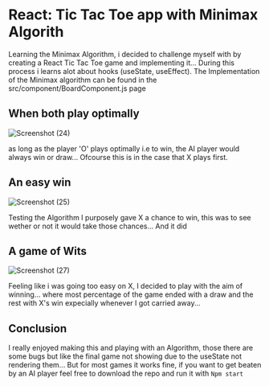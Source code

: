 # React: Tic Tac Toe app with Minimax Algorith

Learning the Minimax Algorithm, i decided to challenge myself with by creating a React Tic Tac Toe game and implementing it... During this process i learns alot about hooks (useState, useEffect).
The Implementation of the Minimax algorithm can be found in the src/component/BoardComponent.js page 

## When both play optimally
![Screenshot (24)](https://github.com/S-Immanuel01/React-TTT-with-Minimax/assets/142397823/59e9591a-a37c-479c-9ecc-b6a0d2874ff1)

as long as the player 'O' plays optimally i.e to win, the AI player would always win or draw... Ofcourse this is in the case that X plays first.

## An easy win
![Screenshot (25)](https://github.com/S-Immanuel01/React-TTT-with-Minimax/assets/142397823/86503d8e-b977-4fc6-ac18-58043f3aa5ae)

Testing the Algorithm I purposely gave X a chance to win, this was to see wether or not it would take those chances... And it did

## A game of Wits
![Screenshot (27)](https://github.com/S-Immanuel01/React-TTT-with-Minimax/assets/142397823/3a689a82-fdfd-4fae-8cc3-f079124d2f9e)

Feeling like i was going too easy on X, I decided to play with the aim of winning... where most percentage of the game ended with a draw and the rest with X's win expecially whenever I got carried away...

## Conclusion
I really enjoyed making this and playing with an Algorithm, those there are some bugs but like the final game not showing due to the useState not rendering them... But for most games it works fine,
if you want to get beaten by an AI player feel free to download the repo and run it with `Npm start`
